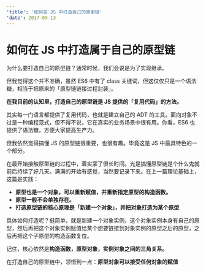 ```yaml
---
'title': '如何在 JS 中打造自己的原型链'
'date': 2017-09-13
---
```


# 如何在 JS 中打造属于自己的原型链

为什么要打造自己的原型链？通常时候，我们会说是为了实现继承。

但我觉得这个并不准确，虽然 ES6 中有了 class 关键词，但这仅仅只是一个语法糖，相当于把原来的「原型链链接过程封装」。

**在我目前的认知里，打造自己的原型链是 JS 提供的「复用代码」的方法。**

其实每一门语言都提供了复用代码，也就是建立自己的 ADT 的工具。面向对象不过是一种编程范式，但不得不说，它在真实的业务场景中很有用。你看，ES6 也提供了语法糖，方便大家提高生产力。

但我依然觉得搞懂 JS 的原型链很重要，也很有趣。毕竟这是 JS 中最具特色的一个部分。

在最开始接触原型链的过程中，着实蒙了很长时间。光是搞懂原型链是个什么鬼就前后持续了好几天。满满的开始有感觉，当然要记录下来。在上一篇理论基础上，这篇是实践：

- **原型也是一个对象，可以重新赋值，并重新指定原型的构造函数。**
- **原型一般不会单独存在。**
- **打造原型链的核心原理是「新建一个对象」，并把对象打造为某个原型**

具体如何打造呢？挺简单，就是新建一个对象实例，这个对象实例本身有自己的原型，然后再把这个对象实例赋值给某个想要链接到对象实例的原型之后的原型，之后再把这个子原型的构造函数复位。

记住，核心依然是**构造函数，原型对象，实例对象之间的三角关系。**

在打造自己的原型链中，领悟到一点：**原型对象可以接受任何对象的赋值**

